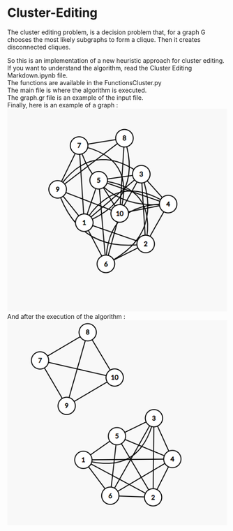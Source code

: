 # Cluster-Editing
The cluster editing problem, is a decision problem that, for a graph G chooses the most likely subgraphs to form a clique. Then it creates disconnected cliques.

So this is an implementation of a new heuristic approach for cluster editing. <br>
If you want to understand the algorithm, read the Cluster Editing Markdown.ipynb file. <br>
The functions are available in the FunctionsCluster.py<br>
The main file is where the algorithm is executed.<br>
The graph.gr file is an example of the input file.<br>
Finally, here is an example of a graph : <br>
![alt text](https://github.com/NizarElAouina/Cluster-Editing/blob/main/before.png)<br>
And after the execution of the algorithm :<br>
![alt text](https://github.com/NizarElAouina/Cluster-Editing/blob/main/after.png)
